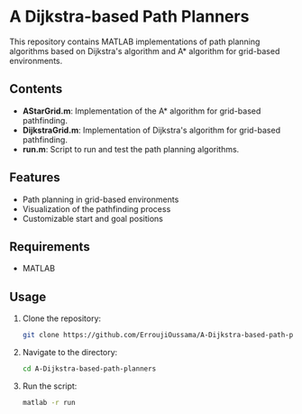 # A Dijkstra-based Path Planners

This repository contains MATLAB implementations of path planning algorithms based on Dijkstra's algorithm and A* algorithm for grid-based environments.

## Contents

- **AStarGrid.m**: Implementation of the A* algorithm for grid-based pathfinding.
- **DijkstraGrid.m**: Implementation of Dijkstra's algorithm for grid-based pathfinding.
- **run.m**: Script to run and test the path planning algorithms.

## Features

- Path planning in grid-based environments
- Visualization of the pathfinding process
- Customizable start and goal positions

## Requirements

- MATLAB

## Usage

1. Clone the repository:
    ```sh
    git clone https://github.com/ErroujiOussama/A-Dijkstra-based-path-planners.git
    ```
2. Navigate to the directory:
    ```sh
    cd A-Dijkstra-based-path-planners
    ```
3. Run the script:
    ```sh
    matlab -r run
    ```
